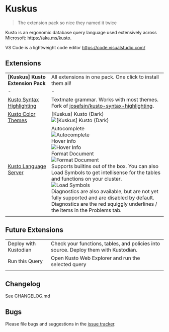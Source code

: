 # Kuskus

> The extension pack so nice they named it twice

Kusto is an ergonomic database query language used extensively across Microsoft: https://aka.ms/kusto.

VS Code is a lightweight code editor https://code.visualstudio.com/

## Extensions

|   |   |
| - | - |
| **[Kuskus] Kusto Extension Pack** | All extensions in one pack. One click to install them all! |
| - | - |
| [Kusto Syntax Highlighting](https://github.com/rosshamish/kuskus/tree/master/kusto-syntax-highlighting) | Textmate grammar. Works with most themes. Fork of [josefsin/kusto-syntax-highlighting](https://github.com/josin/kusto-syntax-highlighting). |
| [Kusto Color Themes](https://github.com/rosshamish/kuskus/tree/master/kusto-color-themes) | [Kuskus] Kusto (Dark) <br/>![[Kuskus] Kusto (Dark)](https://github.com/rosshamish/kuskus/raw/master/kusto-extensions-pack/readme-content/color-themes/kuskus-kusto-dark.png) |
| [Kusto Language Server](https://github.com/rosshamish/kuskus/tree/master/kusto-language-server) | Autocomplete<br/>![Autocomplete](https://github.com/rosshamish/kuskus/raw/master/kusto-extensions-pack/readme-content/language-server/completion.gif) <br/> Hover info <br/>![Hover Info](https://github.com/rosshamish/kuskus/raw/master/kusto-extensions-pack/readme-content/language-server/hover-info.gif)<br/> Format Document <br/>![Format Document](https://github.com/rosshamish/kuskus/raw/master/kusto-extensions-pack/readme-content/language-server/format-document.gif)<br/>Supports builtins out of the box. You can also Load Symbols to get intellisense for the tables and functions on your cluster.<br/>![Load Symbols](https://github.com/rosshamish/kuskus/raw/master/kusto-extensions-pack/readme-content/language-server/load-symbols.gif)<br/>Diagnostics are also available, but are not yet fully supported and are disabled by default. Diagnostics are the red squiggly underlines / the items in the Problems tab. |
|  |  |


## Future Extensions

|   |   |
| - | - |
| Deploy with Kustodian | Check your functions, tables, and policies into source. Deploy them with Kustodian. |
| Run this Query | Open Kusto Web Explorer and run the selected query |
| | |


## Changelog

See CHANGELOG.md

## Bugs

Please file bugs and suggestions in the [issue tracker](https://github.com/rosshamish/kuskus/issues).
